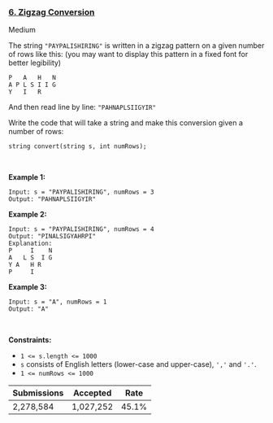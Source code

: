 ### [6. Zigzag Conversion](https://leetcode.com/problems/zigzag-conversion/)

Medium

The string `` "PAYPALISHIRING" `` is written in a zigzag pattern on a given number of rows like this: (you may want to display this pattern in a fixed font for better legibility)

```
P   A   H   N
A P L S I I G
Y   I   R
```

And then read line by line: `` "PAHNAPLSIIGYIR" ``

Write the code that will take a string and make this conversion given a number of rows:

```
string convert(string s, int numRows);
```

 

<strong class="example">Example 1:</strong>

```
Input: s = "PAYPALISHIRING", numRows = 3
Output: "PAHNAPLSIIGYIR"
```

<strong class="example">Example 2:</strong>

```
Input: s = "PAYPALISHIRING", numRows = 4
Output: "PINALSIGYAHRPI"
Explanation:
P     I    N
A   L S  I G
Y A   H R
P     I
```

<strong class="example">Example 3:</strong>

```
Input: s = "A", numRows = 1
Output: "A"
```

 

__Constraints:__

*   `` 1 <= s.length <= 1000 ``
*   `` s `` consists of English letters (lower-case and upper-case), `` ',' `` and `` '.' ``.
*   `` 1 <= numRows <= 1000 ``

| Submissions    | Accepted     | Rate   |
| -------------- | ------------ | ------ |
| 2,278,584 | 1,027,252 | 45.1% |